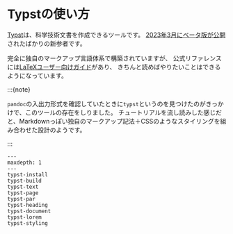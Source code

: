 # Typstの使い方

[Typst](https://typst.app/)は、科学技術文書を作成できるツールです。
[2023年3月にベータ版が公開](https://typst.app/blog/2023/beta-oss-launch)されたばかりの新参者です。

完全に独自のマークアップ言語体系で構築されていますが、
公式リファレンスには[LaTeXユーザー向けガイド](https://typst.app/docs/guides/guide-for-latex-users/)があり、
きちんと読めばやりたいことはできるようになっています。

:::{note}

``pandoc``の入出力形式を確認していたときに``typst``というのを見つけたのがきっかけで、このツールの存在をしりました。
チュートリアルを流し読みした感じだと、Markdownっぽい独自のマークアップ記法＋CSSのようなスタイリングを組み合わせた設計のようです。

:::

```{toctree}
---
maxdepth: 1
---
typst-install
typst-build
typst-text
typst-page
typst-par
typst-heading
typst-document
typst-lorem
typst-styling
```
